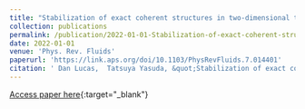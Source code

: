 ```yaml
---
title: "Stabilization of exact coherent structures in two-dimensional turbulence using time-delayed feedback"
collection: publications
permalink: /publication/2022-01-01-Stabilization-of-exact-coherent-structures-in-two-dimensional-turbulence-using-time-delayed-feedback
date: 2022-01-01
venue: 'Phys. Rev. Fluids'
paperurl: 'https://link.aps.org/doi/10.1103/PhysRevFluids.7.014401'
citation: ' Dan Lucas,  Tatsuya Yasuda, &quot;Stabilization of exact coherent structures in two-dimensional turbulence using time-delayed feedback.&quot; Phys. Rev. Fluids, 2022.'
---
```

[Access paper here](https://link.aps.org/doi/10.1103/PhysRevFluids.7.014401){:target="_blank"}
